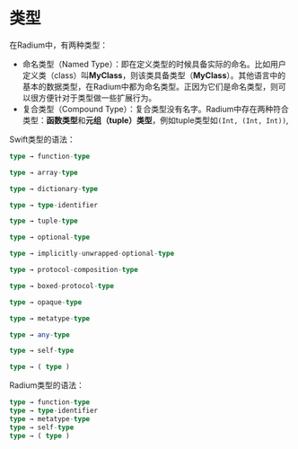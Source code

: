 # 类型

在Radium中，有两种类型：

- 命名类型（Named Type）：即在定义类型的时候具备实际的命名。比如用户定义类（class）叫**MyClass**，则该类具备类型（**MyClass**）。其他语言中的基本的数据类型，在Radium中都为命名类型。正因为它们是命名类型，则可以很方便针对于类型做一些扩展行为。
- 复合类型（Compound Type）：复合类型没有名字。Radium中存在两种符合类型：**函数类型**和**元组（tuple）类型**，例如tuple类型如`(Int, (Int, Int))`,

Swift类型的语法：
```haskell
type → function-type

type → array-type

type → dictionary-type

type → type-identifier

type → tuple-type

type → optional-type

type → implicitly-unwrapped-optional-type

type → protocol-composition-type

type → boxed-protocol-type

type → opaque-type

type → metatype-type

type → any-type

type → self-type

type → ( type )
```

Radium类型的语法：
```haskell
type → function-type
type → type-identifier
type → metatype-type
type → self-type
type → ( type )
```
